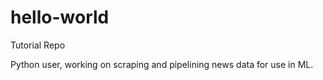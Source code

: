 # hello-world
Tutorial Repo

Python user, working on scraping and pipelining news data for use in ML.
